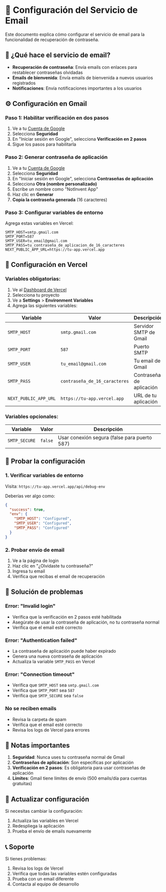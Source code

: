 # 📧 Configuración del Servicio de Email

Este documento explica cómo configurar el servicio de email para la funcionalidad de recuperación de contraseña.

## 🎯 ¿Qué hace el servicio de email?

- **Recuperación de contraseña**: Envía emails con enlaces para restablecer contraseñas olvidadas
- **Emails de bienvenida**: Envía emails de bienvenida a nuevos usuarios registrados
- **Notificaciones**: Envía notificaciones importantes a los usuarios

## ⚙️ Configuración en Gmail

### Paso 1: Habilitar verificación en dos pasos

1. Ve a tu [Cuenta de Google](https://myaccount.google.com/)
2. Selecciona **Seguridad**
3. En "Iniciar sesión en Google", selecciona **Verificación en 2 pasos**
4. Sigue los pasos para habilitarla

### Paso 2: Generar contraseña de aplicación

1. Ve a tu [Cuenta de Google](https://myaccount.google.com/)
2. Selecciona **Seguridad**
3. En "Iniciar sesión en Google", selecciona **Contraseñas de aplicación**
4. Selecciona **Otra (nombre personalizado)**
5. Escribe un nombre como "NotInvent App"
6. Haz clic en **Generar**
7. **Copia la contraseña generada** (16 caracteres)

### Paso 3: Configurar variables de entorno

Agrega estas variables en Vercel:

```
SMTP_HOST=smtp.gmail.com
SMTP_PORT=587
SMTP_USER=tu_email@gmail.com
SMTP_PASS=tu_contraseña_de_aplicacion_de_16_caracteres
NEXT_PUBLIC_APP_URL=https://tu-app.vercel.app
```

## 🔧 Configuración en Vercel

### Variables obligatorias:

1. Ve al [Dashboard de Vercel](https://vercel.com/dashboard)
2. Selecciona tu proyecto
3. Ve a **Settings** > **Environment Variables**
4. Agrega las siguientes variables:

| Variable | Valor | Descripción |
|----------|-------|-------------|
| `SMTP_HOST` | `smtp.gmail.com` | Servidor SMTP de Gmail |
| `SMTP_PORT` | `587` | Puerto SMTP |
| `SMTP_USER` | `tu_email@gmail.com` | Tu email de Gmail |
| `SMTP_PASS` | `contraseña_de_16_caracteres` | Contraseña de aplicación |
| `NEXT_PUBLIC_APP_URL` | `https://tu-app.vercel.app` | URL de tu aplicación |

### Variables opcionales:

| Variable | Valor | Descripción |
|----------|-------|-------------|
| `SMTP_SECURE` | `false` | Usar conexión segura (false para puerto 587) |

## 🧪 Probar la configuración

### 1. Verificar variables de entorno

Visita: `https://tu-app.vercel.app/api/debug-env`

Deberías ver algo como:
```json
{
  "success": true,
  "env": {
    "SMTP_HOST": "Configured",
    "SMTP_USER": "Configured", 
    "SMTP_PASS": "Configured"
  }
}
```

### 2. Probar envío de email

1. Ve a la página de login
2. Haz clic en "¿Olvidaste tu contraseña?"
3. Ingresa tu email
4. Verifica que recibas el email de recuperación

## 🚨 Solución de problemas

### Error: "Invalid login"

- Verifica que la verificación en 2 pasos esté habilitada
- Asegúrate de usar la contraseña de aplicación, no tu contraseña normal
- Verifica que el email esté correcto

### Error: "Authentication failed"

- La contraseña de aplicación puede haber expirado
- Genera una nueva contraseña de aplicación
- Actualiza la variable `SMTP_PASS` en Vercel

### Error: "Connection timeout"

- Verifica que `SMTP_HOST` sea `smtp.gmail.com`
- Verifica que `SMTP_PORT` sea `587`
- Verifica que `SMTP_SECURE` sea `false`

### No se reciben emails

- Revisa la carpeta de spam
- Verifica que el email esté correcto
- Revisa los logs de Vercel para errores

## 📝 Notas importantes

1. **Seguridad**: Nunca uses tu contraseña normal de Gmail
2. **Contraseñas de aplicación**: Son específicas por aplicación
3. **Verificación en 2 pasos**: Es obligatoria para usar contraseñas de aplicación
4. **Límites**: Gmail tiene límites de envío (500 emails/día para cuentas gratuitas)

## 🔄 Actualizar configuración

Si necesitas cambiar la configuración:

1. Actualiza las variables en Vercel
2. Redespliega la aplicación
3. Prueba el envío de emails nuevamente

## 📞 Soporte

Si tienes problemas:

1. Revisa los logs de Vercel
2. Verifica que todas las variables estén configuradas
3. Prueba con un email diferente
4. Contacta al equipo de desarrollo
